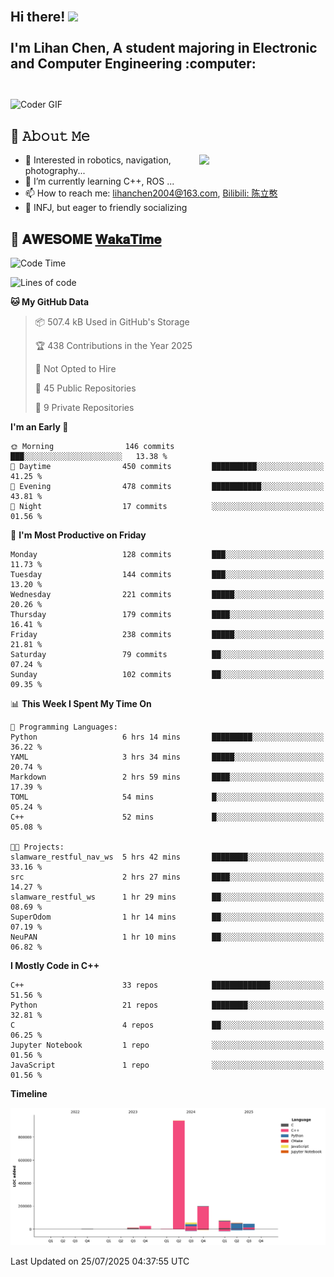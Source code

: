 <h2 align="left">
 <abc>
  <br>Hi there! <img src="https://user-images.githubusercontent.com/42378118/110234147-e3259600-7f4e-11eb-95be-0c4047144dea.gif" width="30"><br>
  <br> I'm Lihan Chen, A student majoring in Electronic and Computer Engineering :computer:<br>
  <br>
 </abc>
</h2>

<img align="center" src="https://media.giphy.com/media/SWoSkN6DxTszqIKEqv/giphy.gif" alt="Coder GIF" width="500">

## :book: 𝙰𝚋𝚘𝚞𝚝 𝙼𝚎

<img align="right" width="40%" src="https://github-readme-stats.vercel.app/api?username=LihanChen2004&show_icons=true&icon_color=CE1D2D&text_color=718096&bg_color=ffffff&hide_title=true" />

- 🌟 Interested in robotics, navigation, photography...
- 🌱 I’m currently learning C++, ROS ... 
- 📫 How to reach me: lihanchen2004@163.com, [Bilibili: 陈立憨](https://space.bilibili.com/170786212)
- 👯 INFJ, but eager to friendly socializing

## 📜 𝐀𝐖𝐄𝐒𝐎𝐌𝐄 [𝐖𝐚𝐤𝐚𝐓𝐢𝐦𝐞](https://github.com/anmol098/waka-readme-stats)

<!--START_SECTION:waka-->
![Code Time](http://img.shields.io/badge/Code%20Time-1%2C289%20hrs%2025%20mins-blue)

![Lines of code](https://img.shields.io/badge/From%20Hello%20World%20I%27ve%20Written-1.4%20million%20lines%20of%20code-blue)

**🐱 My GitHub Data** 

> 📦 507.4 kB Used in GitHub's Storage 
 > 
> 🏆 438 Contributions in the Year 2025
 > 
> 🚫 Not Opted to Hire
 > 
> 📜 45 Public Repositories 
 > 
> 🔑 9 Private Repositories 
 > 
**I'm an Early 🐤** 

```text
🌞 Morning                146 commits         ███░░░░░░░░░░░░░░░░░░░░░░   13.38 % 
🌆 Daytime                450 commits         ██████████░░░░░░░░░░░░░░░   41.25 % 
🌃 Evening                478 commits         ███████████░░░░░░░░░░░░░░   43.81 % 
🌙 Night                  17 commits          ░░░░░░░░░░░░░░░░░░░░░░░░░   01.56 % 
```
📅 **I'm Most Productive on Friday** 

```text
Monday                   128 commits         ███░░░░░░░░░░░░░░░░░░░░░░   11.73 % 
Tuesday                  144 commits         ███░░░░░░░░░░░░░░░░░░░░░░   13.20 % 
Wednesday                221 commits         █████░░░░░░░░░░░░░░░░░░░░   20.26 % 
Thursday                 179 commits         ████░░░░░░░░░░░░░░░░░░░░░   16.41 % 
Friday                   238 commits         █████░░░░░░░░░░░░░░░░░░░░   21.81 % 
Saturday                 79 commits          ██░░░░░░░░░░░░░░░░░░░░░░░   07.24 % 
Sunday                   102 commits         ██░░░░░░░░░░░░░░░░░░░░░░░   09.35 % 
```


📊 **This Week I Spent My Time On** 

```text
💬 Programming Languages: 
Python                   6 hrs 14 mins       █████████░░░░░░░░░░░░░░░░   36.22 % 
YAML                     3 hrs 34 mins       █████░░░░░░░░░░░░░░░░░░░░   20.74 % 
Markdown                 2 hrs 59 mins       ████░░░░░░░░░░░░░░░░░░░░░   17.39 % 
TOML                     54 mins             █░░░░░░░░░░░░░░░░░░░░░░░░   05.24 % 
C++                      52 mins             █░░░░░░░░░░░░░░░░░░░░░░░░   05.08 % 

🐱‍💻 Projects: 
slamware_restful_nav_ws  5 hrs 42 mins       ████████░░░░░░░░░░░░░░░░░   33.16 % 
src                      2 hrs 27 mins       ████░░░░░░░░░░░░░░░░░░░░░   14.27 % 
slamware_restful_ws      1 hr 29 mins        ██░░░░░░░░░░░░░░░░░░░░░░░   08.69 % 
SuperOdom                1 hr 14 mins        ██░░░░░░░░░░░░░░░░░░░░░░░   07.19 % 
NeuPAN                   1 hr 10 mins        ██░░░░░░░░░░░░░░░░░░░░░░░   06.82 % 
```

**I Mostly Code in C++** 

```text
C++                      33 repos            █████████████░░░░░░░░░░░░   51.56 % 
Python                   21 repos            ████████░░░░░░░░░░░░░░░░░   32.81 % 
C                        4 repos             ██░░░░░░░░░░░░░░░░░░░░░░░   06.25 % 
Jupyter Notebook         1 repo              ░░░░░░░░░░░░░░░░░░░░░░░░░   01.56 % 
JavaScript               1 repo              ░░░░░░░░░░░░░░░░░░░░░░░░░   01.56 % 
```



**Timeline**

![Lines of Code chart](https://raw.githubusercontent.com/LihanChen2004/LihanChen2004/main/assets/bar_graph.png)


 Last Updated on 25/07/2025 04:37:55 UTC
<!--END_SECTION:waka-->

<!--
**LihanChen2004/LihanChen2004** is a ✨ _special_ ✨ repository because its `README.md` (this file) appears on your GitHub profile.

Here are some ideas to get you started:

- 🔭 I’m currently working on ...
- 🌱 I’m currently learning ...
- 👯 I’m looking to collaborate on ...
- 🤔 I’m looking for help with ...
- 💬 Ask me about ...
- 📫 How to reach me: ...
- 😄 Pronouns: ...
- ⚡ Fun fact: ...
-->
